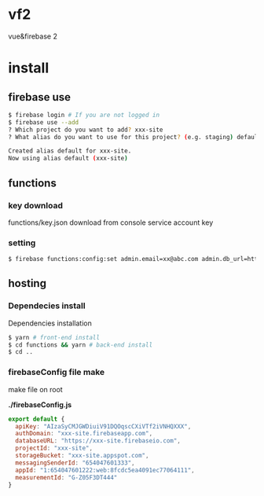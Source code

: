 # vf2

vue&firebase 2

# install

## firebase use

```bash
$ firebase login # If you are not logged in
$ firebase use --add
? Which project do you want to add? xxx-site
? What alias do you want to use for this project? (e.g. staging) default

Created alias default for xxx-site.
Now using alias default (xxx-site)
```

## functions

### key download

functions/key.json download from console service account key

### setting

```bash
$ firebase functions:config:set admin.email=xx@abc.com admin.db_url=https://xxx-site.firebaseio.com admin.region=asia-northeast1 admin.bucket_url=memi-vf2.appspot.com
```

## hosting

### Dependecies install

Dependencies installation

```bash
$ yarn # front-end install
$ cd functions && yarn # back-end install
$ cd ..
```

### firebaseConfig file make

make file on root

**./firebaseConfig.js**  
```javascript
export default {
  apiKey: "AIzaSyCMJGWDiuiV91DQOqscCXiVTf2iVNHQXXX",
  authDomain: "xxx-site.firebaseapp.com",
  databaseURL: "https://xxx-site.firebaseio.com",
  projectId: "xxx-site",
  storageBucket: "xxx-site.appspot.com",
  messagingSenderId: "654047601333",
  appId: "1:654047601222:web:8fcdc5ea4091ec77064111",
  measurementId: "G-Z05F3DT444"
}
```
